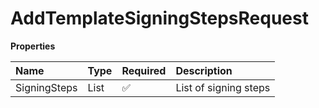 # AddTemplateSigningStepsRequest

**Properties**

| Name         | Type                      | Required | Description           |
| :----------- | :------------------------ | :------- | :-------------------- |
| SigningSteps | List<TemplateSigningStep> | ✅       | List of signing steps |
